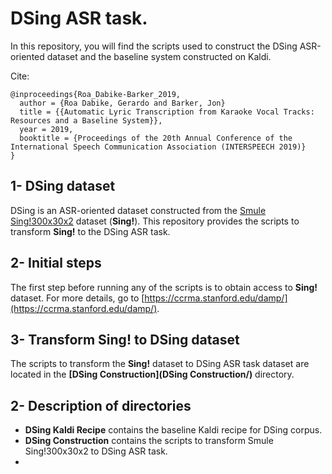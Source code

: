 # DSing ASR task.

In this repository, you will find the scripts used to construct the DSing ASR-oriented dataset
and the baseline system constructed on Kaldi.  

Cite:
```
@inproceedings{Roa_Dabike-Barker_2019,  
  author = {Roa Dabike, Gerardo and Barker, Jon}  
  title = {{Automatic Lyric Transcription from Karaoke Vocal Tracks: Resources and a Baseline System}},  
  year = 2019,  
  booktitle = {Proceedings of the 20th Annual Conference of the International Speech Communication Association (INTERSPEECH 2019)}  
}
```

## 1- DSing dataset

DSing is an ASR-oriented dataset constructed from the [Smule Sing!300x30x2](https://ccrma.stanford.edu/damp/) dataset (**Sing!**).
This repository provides the scripts to transform **Sing!** to the DSing ASR task. 

## 2- Initial steps

The first step before running any of the scripts is to obtain access to **Sing!** dataset.
For more details, go to  [https://ccrma.stanford.edu/damp/](https://ccrma.stanford.edu/damp/).   


## 3- Transform Sing! to DSing dataset

The scripts to transform the **Sing!** dataset to DSing ASR task dataset are located in the **[DSing Construction](DSing Construction/)** directory.

 
## 2- Description of directories

* **DSing Kaldi Recipe** contains the baseline Kaldi recipe for DSing corpus.
* **DSing Construction** contains the scripts to transform Smule Sing!300x30x2 to DSing ASR task.
* 

## 